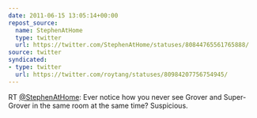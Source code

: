 ```yaml
---
date: 2011-06-15 13:05:14+00:00
repost_source:
  name: StephenAtHome
  type: twitter
  url: https://twitter.com/StephenAtHome/statuses/80844765561765888/
source: twitter
syndicated:
- type: twitter
  url: https://twitter.com/roytang/statuses/80984207756754945/
---
```


RT [@StephenAtHome](https://twitter.com/StephenAtHome/): Ever notice how you never see Grover and Super-Grover in the same room at the same time? Suspicious.